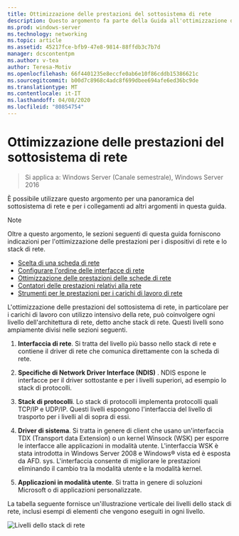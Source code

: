```yaml
---
title: Ottimizzazione delle prestazioni del sottosistema di rete
description: Questo argomento fa parte della Guida all'ottimizzazione delle prestazioni del sottosistema di rete per Windows Server 2016.
ms.prod: windows-server
ms.technology: networking
ms.topic: article
ms.assetid: 45217fce-bfb9-47e8-9814-88ffdb3c7b7d
manager: dcscontentpm
ms.author: v-tea
author: Teresa-Motiv
ms.openlocfilehash: 66f4401235e8eccfe0ab6e10f86cddb15386621c
ms.sourcegitcommit: b00d7c8968c4adc8f699dbee694afe6ed36bc9de
ms.translationtype: MT
ms.contentlocale: it-IT
ms.lasthandoff: 04/08/2020
ms.locfileid: "80854754"
---
```

# <a name="network-subsystem-performance-tuning"></a>Ottimizzazione delle prestazioni del sottosistema di rete

>Si applica a: Windows Server (Canale semestrale), Windows Server 2016

È possibile utilizzare questo argomento per una panoramica del sottosistema di rete e per i collegamenti ad altri argomenti in questa guida.

>[!NOTE]
>Oltre a questo argomento, le sezioni seguenti di questa guida forniscono indicazioni per l'ottimizzazione delle prestazioni per i dispositivi di rete e lo stack di rete.
> - [Scelta di una scheda di rete](net-sub-choose-nic.md)
> - [Configurare l'ordine delle interfacce di rete](net-sub-interface-metric.md)
> - [Ottimizzazione delle prestazioni delle schede di rete](net-sub-performance-tuning-nics.md)
> - [Contatori delle prestazioni relativi alla rete](net-sub-performance-counters.md)
> - [Strumenti per le prestazioni per i carichi di lavoro di rete](net-sub-performance-tools.md)

L'ottimizzazione delle prestazioni del sottosistema di rete, in particolare per i carichi di lavoro con utilizzo intensivo della rete, può coinvolgere ogni livello dell'architettura di rete, detto anche stack di rete. Questi livelli sono ampiamente divisi nelle sezioni seguenti.

1. **Interfaccia di rete**. Si tratta del livello più basso nello stack di rete e contiene il driver di rete che comunica direttamente con la scheda di rete.

2. **Specifiche di Network Driver Interface (NDIS)** . NDIS espone le interfacce per il driver sottostante e per i livelli superiori, ad esempio lo stack di protocolli.
  
3. **Stack di protocolli**. Lo stack di protocolli implementa protocolli quali TCP/IP e UDP/IP. Questi livelli espongono l'interfaccia del livello di trasporto per i livelli al di sopra di essi.
  
4. **Driver di sistema**. Si tratta in genere di client che usano un'interfaccia TDX (Transport data Extension) o un kernel Winsock (WSK) per esporre le interfacce alle applicazioni in modalità utente. L'interfaccia WSK è stata introdotta in Windows Server 2008 e Windows&reg; vista ed è esposta da AFD. sys. L'interfaccia consente di migliorare le prestazioni eliminando il cambio tra la modalità utente e la modalità kernel.
  
5. **Applicazioni in modalità utente**. Si tratta in genere di soluzioni Microsoft o di applicazioni personalizzate.

La tabella seguente fornisce un'illustrazione verticale dei livelli dello stack di rete, inclusi esempi di elementi che vengono eseguiti in ogni livello.  

![Livelli dello stack di rete](../../media/Network-Subsystem/network-layers.jpg)

